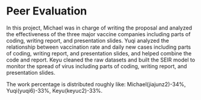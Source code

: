 # Peer Evaluation  
  
In this project, Michael was in charge of writing the proposal and analyzed the effectiveness of the three major vaccine companies including parts of coding, writing report, and presentation slides. Yuqi analyzed the relationship between vaccination rate and daily new cases including parts of coding, writing report, and presentation slides, and helped combine the code and report. Keyu cleaned the raw datasets and built the SEIR model to monitor the spread of virus including parts of coding, writing report, and presentation slides.  
  
The work percentage is distributed roughly like: Michael(jiajunz2)-34%, Yuqi(yuqi6)-33%, Keyu(keyuc2)-33%.